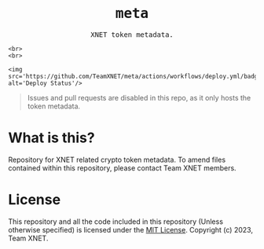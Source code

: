 <h1 align='center'>
	<samp> meta </samp>
</h1>

<p align='center'>
	<samp> XNET token metadata. </samp>

	<br>
	<br>

	<img src='https://github.com/TeamXNET/meta/actions/workflows/deploy.yml/badge.svg' alt='Deploy Status'/>
</p>

> Issues and pull requests are disabled in this repo, as it only hosts the token metadata.

# What is this? #

Repository for XNET related crypto token metadata. To amend files contained within this repository, please contact Team XNET members.

# License #

This repository and all the code included in this repository (Unless otherwise specified) is licensed under the [MIT License](/LICENSE). Copyright (c) 2023, Team XNET.
